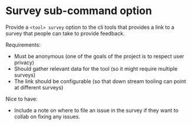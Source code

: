 # Survey sub-command option

Provide a `<tool> survey` option to the cli tools that provides
a link to a survey that people can take to provide feedback.

Requirements:

- Must be anonymous (one of the goals of the project is to respect user privacy)
- Should gather relevant data for the tool (so it might require multiple surveys)
- The link should be configurable (so that down stream tooling can point at different surveys)

Nice to have:

- Include a note on where to file an issue in the survey if they want to
  collab on fixing any issues.
